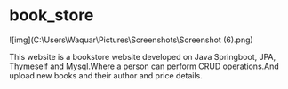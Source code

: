 # book_store

![img](C:\Users\Waquar\Pictures\Screenshots\Screenshot (6).png)


This website is a bookstore website developed on Java Springboot, JPA, Thymeself and Mysql.Where a person can perform CRUD operations.And upload new books and their author and price details.
